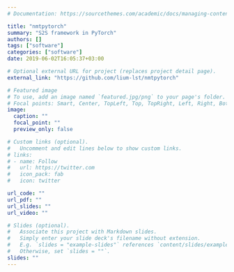 ```yaml
---
# Documentation: https://sourcethemes.com/academic/docs/managing-content/

title: "nmtpytorch"
summary: "S2S framework in PyTorch"
authors: []
tags: ["software"]
categories: ["software"]
date: 2019-06-02T16:05:37+03:00

# Optional external URL for project (replaces project detail page).
external_link: "https://github.com/lium-lst/nmtpytorch"

# Featured image
# To use, add an image named `featured.jpg/png` to your page's folder.
# Focal points: Smart, Center, TopLeft, Top, TopRight, Left, Right, BottomLeft, Bottom, BottomRight.
image:
  caption: ""
  focal_point: ""
  preview_only: false

# Custom links (optional).
#   Uncomment and edit lines below to show custom links.
# links:
# - name: Follow
#   url: https://twitter.com
#   icon_pack: fab
#   icon: twitter

url_code: ""
url_pdf: ""
url_slides: ""
url_video: ""

# Slides (optional).
#   Associate this project with Markdown slides.
#   Simply enter your slide deck's filename without extension.
#   E.g. `slides = "example-slides"` references `content/slides/example-slides.md`.
#   Otherwise, set `slides = ""`.
slides: ""
---
```

